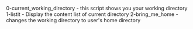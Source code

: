 
0-current_working_directory - this script shows you your working directory
1-listit - Display the content list of current directory
2-bring_me_home - changes the working directory to user's home directory
